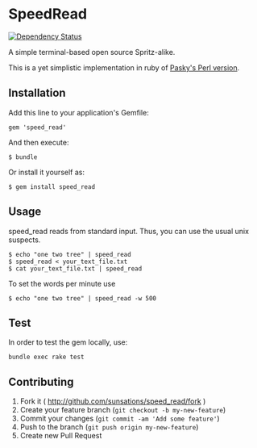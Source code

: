 # SpeedRead

[![Dependency Status](https://gemnasium.com/sunsations/speed_read.svg)](https://gemnasium.com/sunsations/speed_read)

A simple terminal-based open source Spritz-alike.

This is a yet simplistic implementation in ruby of [Pasky's Perl version](https://github.com/pasky/speedread).

## Installation

Add this line to your application's Gemfile:

    gem 'speed_read'

And then execute:

    $ bundle

Or install it yourself as:

    $ gem install speed_read

## Usage
speed_read reads from standard input. Thus, 
you can use the usual unix suspects.

    $ echo "one two tree" | speed_read
    $ speed_read < your_text_file.txt
    $ cat your_text_file.txt | speed_read

To set the words per minute use

    $ echo "one two tree" | speed_read -w 500

## Test
In order to test the gem locally, use:
    
    bundle exec rake test

## Contributing

1. Fork it ( http://github.com/sunsations/speed_read/fork )
2. Create your feature branch (`git checkout -b my-new-feature`)
3. Commit your changes (`git commit -am 'Add some feature'`)
4. Push to the branch (`git push origin my-new-feature`)
5. Create new Pull Request
